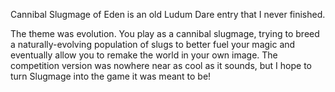 Cannibal Slugmage of Eden is an old Ludum Dare entry that I never finished.

The theme was evolution. You play as a cannibal slugmage, trying to breed a naturally-evolving population of slugs to better fuel your magic and eventually allow you to remake the world in your own image. The competition version was nowhere near as cool as it sounds, but I hope to turn Slugmage into the game it was meant to be!